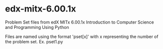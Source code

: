 # edx-mitx-6.00.1x
Problem Set files from edX MITx 6.00.1x Introduction to Computer Science and Programming Using Python

Files are named using the format 'pset[x]' with x representing the number of the problem set. Ex. pset1.py

